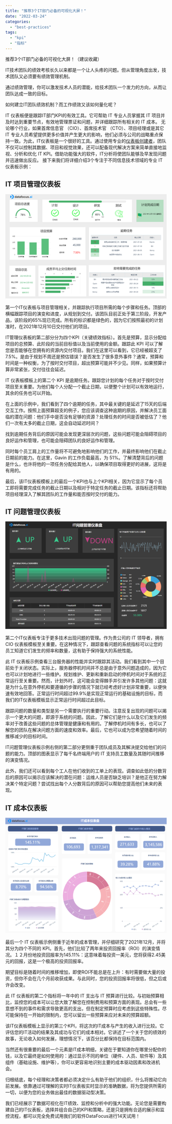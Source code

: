 ```yaml
---
title: "推荐3个IT部门必备的可视化大屏！"
date: "2022-03-24"
categories: 
  - "best-practices"
tags: 
  - "kpi"
  - "指标"
---
```


推荐3个IT部门必备的可视化大屏！（建议收藏）

IT技术团队的绩效考核长久以来都是一个让人头疼的问题。但从管理角度出发，技术团队又必须要有绩效管理机制。

通过绩效管理，你可以激发技术人员的潜能，给技术团队一个发力的方向，从而让团队达成一致的目标。

如何建立IT团队绩效机制？而工作绩效又该如何量化呢？

IT 仪表板便是跟踪IT部门KPI的有效工具。它可帮助 IT 专业人员掌握其 IT 项目并及时达到重要节点，有效地管理票证和问题，并详细跟踪所有相关的 IT 成本。 无论哪个行业，如果首席信息官 （CIO）、首席技术官 （CTO）、项目经理或是其它 IT 专业人员希望提供更多价值并产生更大的影响，他们必须与公司的战略重点保持一致。为此，IT仪表板是一个很好的工具。通过使用专业的[仪表板创建者](https://www.datafocus.ai)，团队不仅可以控制其数据、项目和视觉效果，还可以配备现代解决方案来简单直接地监视、分析和优化 IT KPI。借助功能强大的软件，IT分析将使团队能够及早发现问题并迅速做出反应。 接下来我们将详细介绍3个专注于不同信息技术领域的专业 IT 仪表板示例：

## IT 项目管理仪表板

![1647587049(1)](images/1648086371-16475870491.png)

第一个IT仪表板与项目管理相关，并跟踪执行项目所需的每个步骤和任务。顶部的横幅跟踪项目的演变和进度，从规划到交付。该团队目前正处于第三阶段，开发产品，该阶段的65%现已完成。所有的标识都是绿色的，因为它们按照最初的计划准时，在2021年12月10日交付他们的项目。

IT管理仪表板的第二部分分为四个KPI（关键绩效指标）。首先是预算，显示分配给项目的总预算、此阶段的当前目标值以及当前使用的金额。跟踪此 KPI 可以了解您是否能够在您拥有的资源内交付项目。我们在这里可以看到，它已经被超支了7.5%。是由于规划不周还是预估错误？是否发生了很多意外事件？通常，预算和时间是一种权衡，为了按时交付项目，超出预算可能并不少见。同样，如果预算计算非常紧张，交付往往会延迟。

IT 仪表板模板上的第二个 KPI 是逾期任务。跟踪您计划的每个任务对于按时交付项目至关重要。为他们每个人分配一个截止日期，以便整个计划可以有效地运行，其余的任务也可以开始。

在上面的示例中，我们看到了四个逾期的任务，其中最关键的是延迟了15天的后端交互工作。按照上面预算超支的例子，您应该调查这种逾期的原因，并解决员工面临的潜在问题：他们手中是否没有足够的资源？处理任务的时间是否被低估了？他们一次有太多的截止日期，这会自动延迟时间？

找到逾期任务背后的原因可能会发现更深层次的问题，这些问题可能会阻碍项目的良好运作和管理，也可能会阻碍团队的良好运作和管理。

同时每个员工肩上的工作量将不可避免地影响他们的工作，并最终影响他们在截止日期前的能力。在这里，Gavin 的工作负载最高，为 51%。了解清楚背后的问题是什么，也许将他的一项任务分配给其他人，以确保项目取得更好的进展，这将是有用的。

最后，该IT仪表板模板上的最后一个KPI也与上个KPI相关，因为它显示了每个员工即将需要完成任务的截止日期以及相对于特定任务的截止日期。该指标还将帮助项目经理深入了解其团队的工作量和能否按时交付的能力。

## IT 问题管理仪表板

![1647587200(1)](images/1648086375-16475872001.png)

第二个IT仪表板专注于更多技术出现问题的管理。作为贵公司的 IT 领导者，拥有 CIO 仪表板模板至关重要。在这种情况下，跟踪查看问题的系统指标可以让您的员工知道它们发生的频率和数量，这有助于保持强大的系统性能。

此 IT 仪表板示例查看三台服务器的性能并实时跟踪其活动。我们看到其中一个目前处于关闭状态。实际上，服务器停机时间并不总是由于意外问题造成的，因为它也可以计划地进行一些维护。规划维护、更新和重新启动的停机时间对于系统的正常运行至关重要。然而，计划外时，这可能会变得棘手并引发许多其他问题：这就是为什么在意外停机和要遵循的步骤的情况下就已经考虑好计划非常重要，以便快速有效地回答。正常运行时间超过99.9%是实现正常运行的基础设施的目标，而我们的IT仪表板模板显示正常运行时间超过此目标。

跟踪问题的数量和类型是另一个需要执行的重要行动。注意反复出现的问题可以揭示一个更大的问题，即源于系统的问题。因此，了解它们是什么以及它们发生的频率对于改善这些问题的总体管理是健康和有用的。了解停机时间有多长，也可以了解您的团队在解决问题方面的速度和效率。最后，它也可以成为您希望随着时间的推移减少的目标时间。

IT问题管理仪表板示例右侧的第二部分更侧重于团队成员及其解决提交给他们的问题的能力。顶部的图表显示了每千名终端用户的 IT 支持员工数量及其随时间推移的演变情况。

此外，我们还可以看到每个工人在他们收到的工单上的表现。调查如此低的分数背后的原因可以揭示应该解决的潜在问题：运维人员是否缺乏培训？是他正在努力解决某个特定问题？尝试找出每个人分数背后的原因可以帮助您提高他们未来的表现。

## IT 成本仪表板

![1647587247(1)](images/1648086379-16475872471.png)

最后一个 IT 仪表板示例侧重于近年的成本管理，并仔细研究了2021年12月，并将其分为四个不同的 KPI。首先，他们比较了两年来投资回报率（ROI）的演变情况。１２月份地投资回报率为145.11%：这意味着每投资一美元，您将获得2.45美元的回报，这是一个极高的投资回报率。

期望目标是随着时间的推移增加，即使ROI不能总是在上升：有时需要做大量的投资，但你不会在几个月前收获成果。与此同时，您的投资回报率将很低，但之后或许会改变。

此 IT 仪表板的第二个指标将一年中的 IT 支出与 IT 预算进行比较。与初始预算相比，监控您的成本可以让您大致了解您在控制费用和预算方面的表现。总会有一些意想不到的事件和需求导致更高的支出，但在制定预算时应考虑到这些特殊性。尽可能保持在一开始的限制内，您可以留出一些预算来应对未来的预算超额。

该IT仪表板模板上显示的第三个KPI，将这次的IT成本与产生的收入进行比较。它评估您的IT活动的结果及其成功与它们的成本相对。它讲述了一个关于您的绩效的故事，无论收入如何发展，理想情况下，该百分比都保持在目标范围内。

当然还有很重要的最后一个元素是IT成本明细，关键在于要知道你在哪里分配你的钱，以及它最终是如何使用的：通过显示不同的单位（硬件、人员、软件等）及其组件（基础设施、维护等），你可以更容易地识别主要的成本驱动因素和改进机会。

归根结底，每个经理和决策者都必须决定什么有助于他们的组织，什么将推动它向前发展。依靠通过可理解的实时IT仪表板实时显示的准确数据，将为您提供所需的一切，以便为您的业务做出最佳的数据驱动型决策。

我们已经展示了数据可视化在IT绩效、监控和分析中的强大功能。无论您是需要构建自己的IT仪表板，选择并组合自己的KPI和策略，还是只是拥有合适的展示和监控流程，都可以完全免费试用我们的软件DataFocus进行14天试用！
